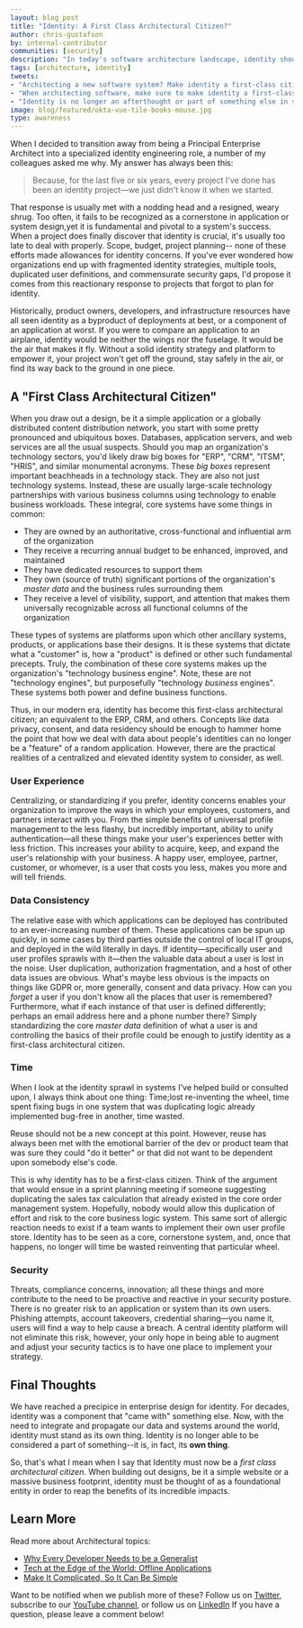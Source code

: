 ```yaml
---
layout: blog_post
title: "Identity: A First Class Architectural Citizen?"
author: chris-gustafson
by: internal-contributor
communities: [security]
description: "In today's software architecture landscape, identity should be considered a first-class architectural citizen."
tags: [architecture, identity]
tweets:
- "Architecting a new software system? Make identity a first-class citizen in your architecture!"
- "When architecting software, make sure to make identity a first-class citizen!"
- "Identity is no longer an afterthought or part of something else in software systems. Make it a first-class citizen!"
image: blog/featured/okta-vue-tile-books-mouse.jpg
type: awareness
---
```


When I decided to transition away from being a Principal Enterprise Architect into a specialized identity engineering role, a number of my colleagues asked me why.   My answer has always been this: 
> Because, for the last five or six years, every project I've done has been an identity project—we just didn't know it when we started.

That response is usually met with a nodding head and a resigned, weary shrug.   Too often, it fails to be recognized as a cornerstone in application or system design,yet it is fundamental and pivotal to a system's success. When a project does finally discover that identity is crucial, it's usually too late to deal with properly.  Scope, budget, project planning-- none of these efforts made allowances for identity concerns. If you've ever wondered how organizations end up with fragmented identity strategies, multiple tools, duplicated user definitions, and commensurate security gaps, I'd propose it comes from this reactionary response to projects that forgot to plan for identity.

Historically, product owners, developers, and infrastructure resources have all seen identity as a byproduct of deployments at best, or a component of an application at worst. If you were to compare an application to an airplane, identity would be neither the wings nor the fuselage.  It would be the air that makes it fly.  Without a solid identity strategy and platform to empower it, your project won't get off the ground, stay safely in the air, or find its way back to the ground in one piece.

## A "First Class Architectural Citizen"

When you draw out a design, be it a simple application or a globally distributed content distribution network, you start with some pretty pronounced and ubiquitous boxes.   Databases, application servers, and web services are all the usual suspects.   Should you map an organization's technology sectors, you'd likely draw big boxes for "ERP", "CRM", "ITSM", "HRIS", and similar monumental acronyms.   These _big boxes_ represent important beachheads in a technology stack.  They are also not just technology systems.  Instead, these are usually large-scale technology partnerships with various business columns using technology to enable business workloads.  These integral, core systems have some things in common:

 - They are owned by an authoritative, cross-functional and influential arm of the organization
 - They receive a recurring annual budget to be enhanced, improved, and maintained 
 - They have dedicated resources to support them 
 - They own (source of truth) significant portions of the organization's *master data* and the business rules surrounding them
 - They receive a level of visibility, support, and attention that makes them universally recognizable across all functional columns of the organization
 
These types of systems are platforms upon which other ancillary systems, products, or applications base their designs.  It is these systems that dictate what a "customer" is, how a "product" is defined or other such fundamental precepts.   Truly, the combination of these core systems makes up the organization's "technology business engine".  Note, these are not "technology engines", but purposefully "technology _business_ engines".  These systems both power and define business functions. 

Thus, in our modern era, identity has become this first-class architectural citizen; an equivalent to the ERP, CRM, and others.  Concepts like data privacy, consent, and data residency should be enough to hammer home the point that how we deal with data about people's identities can no longer be a "feature" of a random application.  However, there are the practical realities of a centralized and elevated identity system to consider, as well.

### User Experience

Centralizing, or standardizing if you prefer, identity concerns enables your organization to improve the ways in which your employees, customers, and partners interact with you.   From the simple benefits of universal profile management to the less flashy, but incredibly important, ability to unify authentication—all these things make your user's experiences better with less friction.   This increases your ability to acquire, keep, and expand the user's relationship with your business.  A happy user, employee, partner, customer, or whomever, is a user that costs you less, makes you more and will tell friends.

### Data Consistency

The relative ease with which applications can be deployed has contributed to an ever-increasing number of them.   These applications can be spun up quickly, in some cases by third parties outside the control of local IT groups, and deployed in the wild literally in days.   If identity—specifically user and user profiles sprawls with it—then the valuable data about a user is lost in the noise.   User duplication, authorization fragmentation, and a host of other data issues are obvious.  What's maybe less obvious is the impacts on things like GDPR or, more generally, consent and data privacy.  How can you *forget* a user if you don't know all the places that user is remembered?  Furthermore, what if each instance of that user is defined differently; perhaps an email address here and a phone number there?   Simply standardizing the core *master data* definition of what a user is and controlling the basics of their profile could be enough to justify identity as a first-class architectural citizen.

### Time 

When I look at the identity sprawl in systems I've helped build or consulted upon, I always think about one thing: Time;lost re-inventing the wheel, time spent fixing bugs in one system that was duplicating logic already implemented bug-free in another, time wasted.

Reuse should not be a new concept at this point.  However, reuse has always been met with the emotional barrier of the dev or product team that was sure they could "do it better" or that did not want to be dependent upon somebody else's code.

This is why identity has to be a first-class citizen.  Think of the argument that would ensue in a sprint planning meeting if someone suggesting duplicating the sales tax calculation that already existed in the core order management system.  Hopefully, nobody would allow this duplication of effort and risk to the core business logic system.   This same sort of allergic reaction needs to exist if a team wants to implement their own user profile store.   Identity has to be seen as a core, cornerstone system, and, once that happens, no longer will time be wasted reinventing that particular wheel.

### Security

Threats, compliance concerns, innovation; all these things and more contribute to the need to be proactive and reactive in your security posture.  There is no greater risk to an application or system than its own users.  Phishing attempts, account takeovers, credential sharing—you name it, users will find a way to help cause a breach.   A central identity platform will not eliminate this risk, however, your only hope in being able to augment and adjust your security tactics is to have one place to implement your strategy.

## Final Thoughts

We have reached a precipice in enterprise design for identity.   For decades, identity was a component that "came with" something else.  Now, with the need to integrate and propagate our data and systems around the world, identity must stand as its own thing.  Identity is no longer able to be considered a part of something--it is, in fact, its **own thing**.

So, that's what I mean when I say that Identity must now be a _first class architectural citizen_.  When building out designs, be it a simple website or a massive business footprint, identity must be thought of as a foundational entity in order to reap the benefits of its incredible impacts.

## Learn More

Read more about Architectural topics: 

-   [Why Every Developer Needs to be a Generalist](/blog/2019/11/26/developer-generalist-vs-specialist)
-   [Tech at the Edge of the World: Offline Applications](/blog/2020/02/10/tech-at-the-edge-of-the-world-antarctica-offline-apps)
-   [Make It Complicated, So It Can Be Simple](/blog/2020/04/13/make-it-complicated-so-it-can-be-simple)

Want to be notified when we publish more of these? Follow us on [Twitter](https://twitter.com/oktadev), subscribe to our [YouTube channel](https://youtube.com/c/oktadev), or follow us on [LinkedIn](https://www.linkedin.com/company/oktadev) If you have a question, please leave a comment below!
